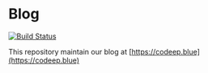 # Blog

[![Build Status](https://travis-ci.org/codeepblue/blog.svg?branch=master)](https://travis-ci.org/codeepblue/blog)

This repository maintain our blog at [https://codeep.blue](https://codeep.blue)
